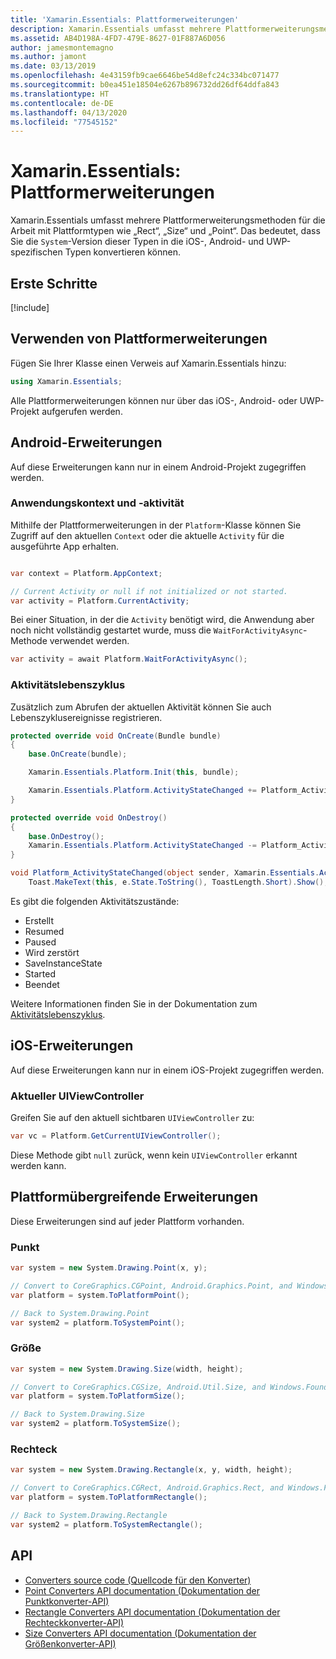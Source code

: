 ```yaml
---
title: 'Xamarin.Essentials: Plattformerweiterungen'
description: Xamarin.Essentials umfasst mehrere Plattformerweiterungsmethoden für die Arbeit mit Plattformtypen wie „Rect“, „Size“ und „Point“.
ms.assetid: AB4D198A-4FD7-479E-8627-01F887A6D056
author: jamesmontemagno
ms.author: jamont
ms.date: 03/13/2019
ms.openlocfilehash: 4e43159fb9cae6646be54d8efc24c334bc071477
ms.sourcegitcommit: b0ea451e18504e6267b896732dd26df64ddfa843
ms.translationtype: HT
ms.contentlocale: de-DE
ms.lasthandoff: 04/13/2020
ms.locfileid: "77545152"
---
```

# <a name="xamarinessentials-platform-extensions"></a>Xamarin.Essentials: Plattformerweiterungen

Xamarin.Essentials umfasst mehrere Plattformerweiterungsmethoden für die Arbeit mit Plattformtypen wie „Rect“, „Size“ und „Point“. Das bedeutet, dass Sie die `System`-Version dieser Typen in die iOS-, Android- und UWP-spezifischen Typen konvertieren können. 

## <a name="get-started"></a>Erste Schritte

[!include[](~/essentials/includes/get-started.md)]

## <a name="using-platform-extensions"></a>Verwenden von Plattformerweiterungen

Fügen Sie Ihrer Klasse einen Verweis auf Xamarin.Essentials hinzu:

```csharp
using Xamarin.Essentials;
```

Alle Plattformerweiterungen können nur über das iOS-, Android- oder UWP-Projekt aufgerufen werden.

## <a name="android-extensions"></a>Android-Erweiterungen

Auf diese Erweiterungen kann nur in einem Android-Projekt zugegriffen werden.

### <a name="application-context--activity"></a>Anwendungskontext und -aktivität

Mithilfe der Plattformerweiterungen in der `Platform`-Klasse können Sie Zugriff auf den aktuellen `Context` oder die aktuelle `Activity` für die ausgeführte App erhalten.

```csharp

var context = Platform.AppContext;

// Current Activity or null if not initialized or not started.
var activity = Platform.CurrentActivity;
```

Bei einer Situation, in der die `Activity` benötigt wird, die Anwendung aber noch nicht vollständig gestartet wurde, muss die `WaitForActivityAsync`-Methode verwendet werden.

```csharp
var activity = await Platform.WaitForActivityAsync();
```

### <a name="activity-lifecycle"></a>Aktivitätslebenszyklus

Zusätzlich zum Abrufen der aktuellen Aktivität können Sie auch Lebenszyklusereignisse registrieren.

```csharp
protected override void OnCreate(Bundle bundle)
{
    base.OnCreate(bundle);

    Xamarin.Essentials.Platform.Init(this, bundle);

    Xamarin.Essentials.Platform.ActivityStateChanged += Platform_ActivityStateChanged;
}

protected override void OnDestroy()
{
    base.OnDestroy();
    Xamarin.Essentials.Platform.ActivityStateChanged -= Platform_ActivityStateChanged;
}

void Platform_ActivityStateChanged(object sender, Xamarin.Essentials.ActivityStateChangedEventArgs e) =>
    Toast.MakeText(this, e.State.ToString(), ToastLength.Short).Show();
```

Es gibt die folgenden Aktivitätszustände:

* Erstellt
* Resumed
* Paused
* Wird zerstört
* SaveInstanceState
* Started
* Beendet

Weitere Informationen finden Sie in der Dokumentation zum [Aktivitätslebenszyklus](https://docs.microsoft.com/xamarin/android/app-fundamentals/activity-lifecycle/).

## <a name="ios-extensions"></a>iOS-Erweiterungen

Auf diese Erweiterungen kann nur in einem iOS-Projekt zugegriffen werden.

### <a name="current-uiviewcontroller"></a>Aktueller UIViewController

Greifen Sie auf den aktuell sichtbaren `UIViewController` zu:

```csharp
var vc = Platform.GetCurrentUIViewController();
```

Diese Methode gibt `null` zurück, wenn kein `UIViewController` erkannt werden kann.

## <a name="cross-platform-extensions"></a>Plattformübergreifende Erweiterungen

Diese Erweiterungen sind auf jeder Plattform vorhanden.

### <a name="point"></a>Punkt

```csharp
var system = new System.Drawing.Point(x, y);

// Convert to CoreGraphics.CGPoint, Android.Graphics.Point, and Windows.Foundation.Point
var platform = system.ToPlatformPoint();

// Back to System.Drawing.Point
var system2 = platform.ToSystemPoint();
```

### <a name="size"></a>Größe

```csharp
var system = new System.Drawing.Size(width, height);

// Convert to CoreGraphics.CGSize, Android.Util.Size, and Windows.Foundation.Size
var platform = system.ToPlatformSize();

// Back to System.Drawing.Size
var system2 = platform.ToSystemSize();
```

### <a name="rectangle"></a>Rechteck

```csharp
var system = new System.Drawing.Rectangle(x, y, width, height);

// Convert to CoreGraphics.CGRect, Android.Graphics.Rect, and Windows.Foundation.Rect
var platform = system.ToPlatformRectangle();

// Back to System.Drawing.Rectangle
var system2 = platform.ToSystemRectangle();
```

## <a name="api"></a>API

- [Converters source code (Quellcode für den Konverter)](https://github.com/xamarin/Essentials/tree/master/Xamarin.Essentials/Types/PlatformExtensions)
- [Point Converters API documentation (Dokumentation der Punktkonverter-API)](xref:Xamarin.Essentials.PointExtensions)
- [Rectangle Converters API documentation (Dokumentation der Rechteckkonverter-API)](xref:Xamarin.Essentials.RectangleExtensions)
- [Size Converters API documentation (Dokumentation der Größenkonverter-API)](xref:Xamarin.Essentials.SizeExtensions)
